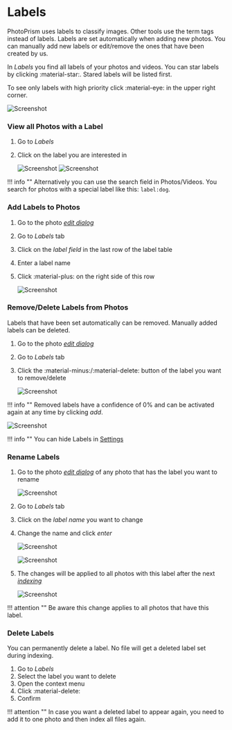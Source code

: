 # Labels #
PhotoPrism uses labels to classify images.
Other tools use the term tags instead of labels.
Labels are set automatically when adding new photos. 
You can manually add new labels or edit/remove the ones that have been created by us.

In *Labels* you find all labels of your photos and videos. 
You can star labels by clicking :material-star:. Stared labels will be listed first.

To see only labels with high priority click :material-eye: in the upper right corner.

![Screenshot](img/labels-1.png)

### View all Photos with a Label ###
1. Go to *Labels*
2. Click on the label you are interested in

    ![Screenshot](img/labels-2.png)
    ![Screenshot](img/labels-3.png)

!!! info ""
    Alternatively you can use the search field in Photos/Videos. You search for photos with a special label like this: `label:dog`.

### Add Labels to Photos ###

1. Go to the photo [*edit dialog*](edit.md)
2. Go to *Labels* tab
3. Click on the *label field* in the last row of the label table
4. Enter a label name
5. Click :material-plus: on the right side of this row

    ![Screenshot](img/add-label.png)
    
### Remove/Delete Labels from Photos ###

Labels that have been set automatically can be removed.
Manually added labels can be deleted.

1. Go to the photo [*edit dialog*](edit.md)
2. Go to *Labels* tab
3. Click the :material-minus:/:material-delete: button of the label you want to remove/delete

    ![Screenshot](img/remove-label-1.png)
    
!!! info ""
    Removed labels have a confidence of 0% and can be activated again at any time by clicking *add*.
    
   ![Screenshot](img/remove-label-2.png)

!!! info ""
    You can hide Labels in [Settings](../settings/general.md)

### Rename Labels ###

1. Go to the photo [*edit dialog*](edit.md) of any photo that has the label you want to rename

    ![Screenshot](img/edit-label-1.png)
    
2. Go to *Labels* tab
3. Click on the *label name* you want to change
4. Change the name and click *enter*

    ![Screenshot](img/edit-label-2.png)
    
    ![Screenshot](img/edit-label-3.png)
    
5. The changes will be applied to all photos with this label after the next  [*indexing*](../index.md)

    ![Screenshot](img/edit-label-4.png)

!!! attention ""
    Be aware this change applies to all photos that have this label.

### Delete Labels ###
You can permanently delete a label. No file will get a deleted label set during indexing.

1. Go to *Labels*
2. Select the label you want to delete
3. Open the context menu
4. Click :material-delete:
5. Confirm

!!! attention ""
    In case you want a deleted label to appear again, you need to add it to one photo and then index all files again.
